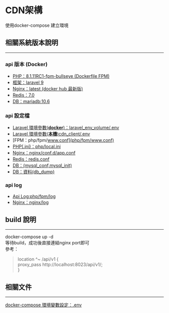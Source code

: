 # CDN架構 #
使用docker-compose 建立環境  

## 相關系統版本說明 ##  
-------------
### api 版本 (Docker) ###
- [PHP：8.1.11RC1-fpm-bullseye (Dockerfile FPM)  ](php/Dockerfile)
- [框架：laravel 9 ](cdn_client)
- [Nginx：latest (docker hub 最新版)](docker-compose.yml)   
- [Redis：7.0](docker-compose.yml)  
- [DB：mariadb:10.6](docker-compose.yml)  

### api 設定檔 ###
- [Laravel 環境參數(**docker**)：laravel_env_volume/.env](laravel_env_volume/.env)
- [Laravel 環境參數(**本機**)cdn_client/.env](cdn_client/.env)
- [FPM：php/fpm/www.conf](php/fpm/www.conf)  
- [PHP(.ini)：php/local.ini](php/local.ini)  
- [Nginx：nginx/conf.d/app.conf](nginx/conf.d/app.conf)  
- [Redis：redis.conf](redis/redis.conf)
- [DB：(mysql_conf,mysql_init)](db/config)
- [DB：資料(db_dump)](db/db_dump)

### api log ###
- [Api Log:php/fpm/log](php/fpm/log)
- [Nginx：nginx/log](nginx/log)


## build 說明 ##
-------------
docker-compose up -d  
等待build，成功後直接連結nginx port即可  
參考：
>location ^~ /api/v1 {  
>proxy_pass http://localhost:8023/api/v1/;  
>}  

## 相關文件 ## 
-------------
[docker-compose 環境變數設定：.env](.env)
